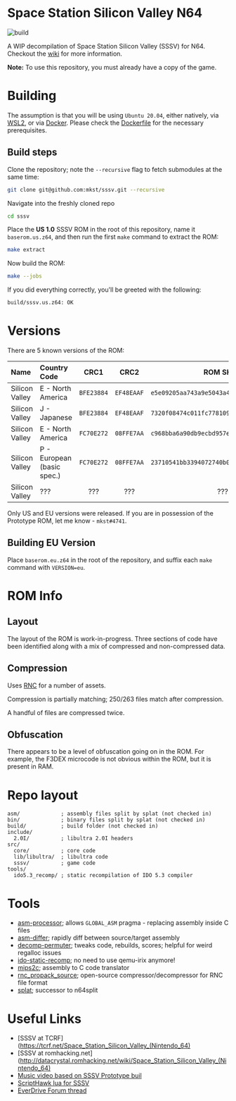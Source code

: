 # Space Station Silicon Valley N64

![build](https://github.com/mkst/sssv/workflows/build/badge.svg)

A WIP decompilation of Space Station Silicon Valley (SSSV) for N64.
Checkout the [wiki](https://github.com/mkst/sssv/wiki) for more information.

**Note:** To use this repository, you must already have a copy of the game.

# Building

The assumption is that you will be using `Ubuntu 20.04`, either natively, via [WSL2](https://docs.microsoft.com/en-us/windows/wsl/install-win10), or via [Docker](https://docs.docker.com/get-docker/).
Please check the [Dockerfile](Dockerfile) for the necessary prerequisites.

## Build steps

Clone the repository; note the `--recursive` flag to fetch submodules at the same time:

```sh
git clone git@github.com:mkst/sssv.git --recursive
```

Navigate into the freshly cloned repo

```sh
cd sssv
```

Place the **US 1.0** SSSV ROM in the root of this repository, name it `baserom.us.z64`, and then run the first `make` command to extract the ROM:

```sh
make extract
```

Now build the ROM:

```sh
make --jobs
```

If you did everything correctly, you'll be greeted with the following:

```sh
build/sssv.us.z64: OK
```

# Versions

There are 5 known versions of the ROM:

| Name           | Country Code               | CRC1       | CRC2       | ROM SHA1                                   | Notes           | Version |
|:---------------|:---------------------------|:----------:|:----------:|:------------------------------------------:|:----------------|:-------:|
| Silicon Valley | E - North America          | `BFE23884` | `EF48EAAF` | `e5e09205aa743a9e5043a42df72adc379c746b0b` | US 1.0          | `1.37`  |
| Silicon Valley | J - Japanese               | `BFE23884` | `EF48EAAF` | `7320f08474c011fc7781093bf1a6818c37ce51e2` | JP (Unreleased) | `1.37`  |
| Silicon Valley | E - North America          | `FC70E272` | `08FFE7AA` | `c968bba6a90db9ecbd957e910684a80726b0497d` | US 1.1          | `1.37`  |
| Silicon Valley | P - European (basic spec.) | `FC70E272` | `08FFE7AA` | `23710541bb3394072740b0f0236a7cb1a7d41531` | EU              | `1.37`  |
| Silicon Valley | ???                        | ???        | ???        | ???                                        | [NES World](http://www.nesworld.com/prototype-details.php?system=n64&data=124) | `1.26B` |

Only US and EU versions were released. If you are in possession of the Prototype ROM, let me know - `mkst#4741`.

## Building EU Version

Place `baserom.eu.z64` in the root of the repository, and suffix each `make` command with `VERSION=eu`.

# ROM Info

## Layout

The layout of the ROM is work-in-progress. Three sections of code have been identified along with a mix of compressed and non-compressed data.

## Compression

Uses [RNC](https://segaretro.org/Rob_Northen_compression) for a number of assets.

Compression is partially matching; 250/263 files match after compression.

A handful of files are compressed twice.

## Obfuscation

There appears to be a level of obfuscation going on in the ROM. For example, the F3DEX microcode is not obvious within the ROM, but it is present in RAM.

# Repo layout

```
asm/             ; assembly files split by splat (not checked in)
bin/             ; binary files split by splat (not checked in)
build/           ; build folder (not checked in)
include/
  2.0I/          ; libultra 2.0I headers
src/
  core/          ; core code
  lib/libultra/  ; libultra code
  sssv/          ; game code
tools/
  ido5.3_recomp/ ; static recompilation of IDO 5.3 compiler
```

# Tools

 - [asm-processor](https://github.com/simonlindholm/asm-processor); allows `GLOBAL_ASM` pragma - replacing assembly inside C files
 - [asm-differ](https://github.com/simonlindholm/asm-differ); rapidly diff between source/target assembly
 - [decomp-permuter](https://github.com/simonlindholm/decomp-permuter); tweaks code, rebuilds, scores; helpful for weird regalloc issues
 - [ido-static-recomp](https://github.com/Emill/ido-static-recomp); no need to use qemu-irix anymore!
 - [mips2c](https://github.com/matt-kempster/mips_to_c.git); assembly to C code translator
 - [rnc_propack_source](https://github.com/lab313ru/rnc_propack_source); open-source compressor/decompressor for RNC file format
 - [splat](https://github.com/ethteck/splat); successor to n64split

# Useful Links
 - [SSSV at TCRF](https://tcrf.net/Space_Station_Silicon_Valley_(Nintendo_64)
 - [SSSV at romhacking.net](http://datacrystal.romhacking.net/wiki/Space_Station_Silicon_Valley_(Nintendo_64)
 - [Music video based on SSSV Prototype buil](https://www.youtube.com/watch?v=IAJ4OT6-5GU)
 - [ScriptHawk lua for SSSV](https://github.com/Isotarge/ScriptHawk/blob/master/games/sssv.lua)
 - [EverDrive Forum thread](https://krikzz.com/forum/index.php?topic=6946.0)
